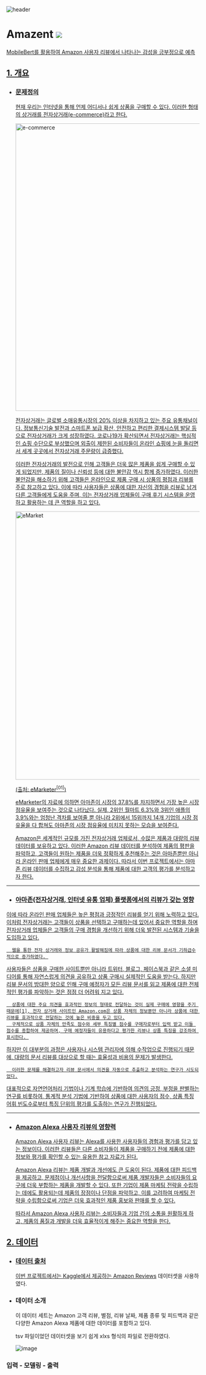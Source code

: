 ![header](https://capsule-render.vercel.app/api?type=waving&color=F49303&height=300&section=header&text=Amazent&fontSize=80&animation=fadeIn&fontAlignY=36&descSize=25&desc=Prediction%20of%20positive%20and%20negative%20Amazon%20user%20reviews&descAlignY=53&fontColor=FFFFFF)

# Amazent <a href="https://www.amazon.com/" target="_blank"><img src="https://img.shields.io/badge/Amazon-F49303?style=for-the badge&logo=Amazon&logoColor=white">
MobileBert를 활용하여 Amazon 사용자 리뷰에서 나타나는 감성을 긍부정으로 예측


## 1. 개요

   * ### 문제정의
 
     현재 우리는 인터넷을 통해 언제 어디서나 쉽게 상품을 구매할 수 있다. 이러한 형태의 상거래를 전자상거래(e-commerce)라고 한다.
  
     <a href="https://www.samsungpop.com/mobile/invest/poptv.do?cmd=fileDown&FileNm=uma_200626.html"><img width="750" alt="e-commerce" src="https://user-images.githubusercontent.com/130523834/235652059-dfc61816-33cc-47cd-8ff4-28ed1d4ec2d1.jpg">
  
     전자상거래는 글로벌 소매유통시장의 20% 이상을 차지하고 있는 주요 유통채널이다. 정보통신기술 발전과 스마트폰 보급 확산, 안전하고 편리한 결제시스템 발달 등으로 전자상거래가 크게 성장하였다. 코로나19가 확산되면서 전자상거래는 핵심적인 쇼핑 수단으로 부상했으며 외출이 제한된 소비자들이 온라인 쇼핑에 눈을 돌리면서 세계 곳곳에서 전자상거래 주문량이 급증했다.
  
     이러한 전자상거래의 발전으로 인해 고객들은 더욱 많은 제품을 쉽게 구매할 수 있게 되었지만, 제품의 질이나 신뢰성 등에 대한 불안감 역시 함께 증가하였다. 이러한 불안감을 해소하기 위해 고객들은 온라인으로 제품 구매 시 상품의 평점과 리뷰를 주로 참고하고 있다. 이에 따라 사용자들은 상품에 대한 자신의 경험을 리뷰로 남겨 다른 고객들에게 도움을 주며, 이는 전자상거래 업체들이 구매 후기 시스템을 운영하고 활용하는 데 큰 역할을 하고 있다.
  
  
  
  
     <a href="https://www.insiderintelligence.com/content/top-10-us-companies-ranked-by-ecommerce-sales"><img width="700" alt="eMarket" src="https://user-images.githubusercontent.com/130523834/235649002-7b0ee3d7-1905-4264-bc17-ab4a518ab9c4.png">
       
       (출처: eMarketer<sup>[01]</sup>)
  
     eMarketer의 자료에 의하면 아마존이 시장의 37.8%를 차지하면서 가장 높은 시장 점유율을 보여주는 것으로 나타났다. 실제, 2위인 월마트 6.3%와 3위인 애플의 3.9%와는 엄청난 격차를 보여줄 뿐 아니라 2위에서 15위까지 14개 기업의 시장 점유율을 다 합쳐도 아마존의 시장 점유율에 미치지 못하는 모습을 보여준다.
       
     Amazon은 세계적인 규모를 가진 전자상거래 업체로서, 수많은 제품과 대량의 리뷰 데이터를 보유하고 있다. 이러한 Amazon 리뷰 데이터를 분석하여 제품의 평판을 파악하고, 고객들이 원하는 제품을 더욱 정확하게 추천해주는 것은 아마존뿐만 아니라 온라인 판매 업체에게 매우 중요한 과제이다. 따라서 이번 프로젝트에서는 아마존 리뷰 데이터를 수집하고 감성 분석을 통해 제품에 대한 고객의 평가를 분석하고자 한다.
  
  <hr>
  
  
   * ### 아마존(전자상거래, 인터넷 유통 업체) 플랫폼에서의 리뷰가 갖는 영향
  
   이에 따라 온라인 판매 업체들은 높은 평점과 긍정적인 리뷰를 얻기 위해 노력하고 있다. 
        이처럼 전자상거래는 고객들이 상품을 선택하고 구매하는데 있어서 중요한 역할을 하며 전자상거래 업체들은 고객들의 구매 경험을 개선하기 위해 더욱 발전된 시스템과 기술을 도입하고 있다.
      
      웹을 통한 전자 상거래와 정보 공유가 활발해짐에 따라 상품에 대한 리뷰 문서가 기하급수적으로 증가하였다. 
사용자들은 상품을 구매한 사이트뿐만 아니라 트위터, 블로그, 페이스북과 같은 소셜 미디어를 통해 자연스럽게 의견을 공유하고 상품 구매시 실제적인 도움을 받는다. 
하지만 리뷰 문서의 방대한 양으로 인해 구매 예정자가 모든 리뷰 문서를 읽고 제품에 대한 전체적인 평가를 파악하는 것은 점점 더 어려워 지고 있다. 

      상품에 대한 주요 의견을 효과적인 정보의 형태로 전달하는 것이 실제 구매에 영향을 주기 때문에[1], 전자 상거래 사이트인 Amazon.com은 상품 자체의 정보뿐만 아니라 상품에 대한 리뷰를 효과적으로 전달하는 것에 높은 비중을 두고 있다.
      구체적으로 상품 자체의 만족도 점수와 세부 특징별 점수를 구매자로부터 입력 받고 이들 점수를 종합하여 제공하며, 구매 예정자들이 유용하다고 평가한 리뷰나 상품 특징을 강조하여 표시한다. 
하지만 이 대부분의 과정은 사용자나 시스템 관리자에 의해 수작업으로 진행되기 때문에, 대량의 문서 리뷰를 대상으로 할 때는 효율성과 비용의 문제가 발생한다. 

      이러한 문제를 해결하고자 리뷰 문서에서 의견을 자동으로 추출하고 분석하는 연구가 시도되었다.
대표적으로 자연언어처리 기법이나 기계 학습에 기반하여 의견의 긍정, 부정을 판별하는 연구를 비롯하여, 통계적 분석 기법에 기반하여 상품에 대한 사용자의 점수, 상품 특징 어휘 빈도수로부터 특징 단위의 평가를 도출하는 연구가 진행되었다.

  <hr>
   
  
      

   * ### Amazon Alexa 사용자 리뷰의 영향력
   
      Amazon Alexa 사용자 리뷰는 Alexa를 사용한 사용자들의 경험과 평가를 담고 있는 정보이다. 이러한 리뷰들은 다른 소비자들이 제품을 구매하기 전에 제품에 대한 정보와 평가를 확인할 수 있는 유용한 참고 자료가 된다. 
      
      Amazon Alexa 리뷰는 제품 개발과 개선에도 큰 도움이 된다. 제품에 대한 피드백을 제공하고, 문제점이나 개선사항을 전달함으로써 제품 개발자들은 소비자들의 요구에 더욱 부합하는 제품을 개발할 수 있다. 또한 기업이 제품 마케팅 전략을 수립하는 데에도 활용되는데 제품의 장점이나 단점을 파악하고, 이를 고려하여 마케팅 전략을 수립함으로써 기업은 더욱 효과적인 제품 홍보와 판매를 할 수 있다.
      
      따라서 Amazon Alexa 사용자 리뷰는 소비자들과 기업 간의 소통을 원활하게 하고, 제품의 품질과 개발을 더욱 효율적이게 해주는 중요한 역할을 한다.
      
      
    
## 2. 데이터

   * ### 데이터 출처
      
      이번 프로젝트에서는 Kaggle에서 제공하는 [Amazon Reviews](https://www.kaggle.com/datasets/kritanjalijain/amazon-reviews) 데이터셋을 사용하였다.
      
   * ### 데이터 소개
     
      이 데이터 세트는 Amazon 고객 리뷰, 별점, 리뷰 날짜, 제품 종류 및 피드백과 같은 다양한 Amazon Alexa 제품에 대한 데이터를 포함하고 있다. 
      
      tsv 파일이었던 데이터셋을 보기 쉽게 xlxs 형식의 파일로 전환하였다.
      
      ![image](https://user-images.githubusercontent.com/130523834/232951823-d88dd0da-576c-49e7-8959-6cc858a9710d.png)

       
   ### 입력 - 모델링 - 출력
   
   
   
